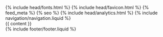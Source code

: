 <!DOCTYPE html>
<html lang="en">
<head>
  <meta charset="UTF-8">
  <meta http-equiv="X-UA-Compatible" content="IE=edge">
  <meta name="viewport" content="width=device-width, initial-scale=1.0">
  <title>{{ site.title }}</title>
  <link rel="stylesheet" href="/assets/css/styles.css">
  {% include head/fonts.html %}
  {% include head/favicon.html %}
  {% feed_meta %}
  {% seo %}
  {% include head/analytics.html %}
</head>
<body>
  {% include navigation/navigation.liquid %}
  <main>
    {{ content }}
  </main>
  {% include footer/footer.liquid %}
</body>
</html>
